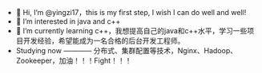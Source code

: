 - 👋 Hi, I’m @yingzi17，this is my first step, I wish I can do well and well!
- 👀 I’m interested in java and c++
- 🌱 I’m currently learning c++，我想提高自己的java和c++水平，学习一些项目开发经验，希望能成为一名合格的后台开发工程师。
- Studying now ———— 分布式、集群配置等技术，Nginx、Hadoop、Zookeeper，加油！！！Fight！！！


<!---
yingzi17/yingzi17 is a ✨ special ✨ repository because its `README.md` (this file) appears on your GitHub profile.
You can click the Preview link to take a look at your changes.
--->




